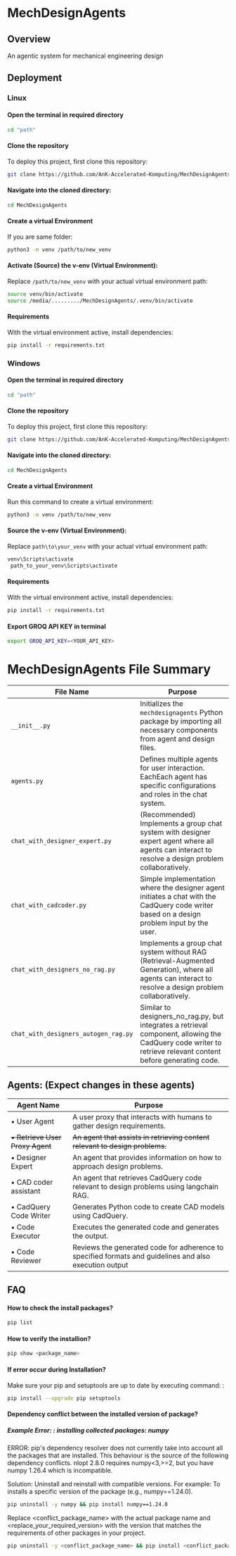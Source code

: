 # MechDesignAgents

## Overview
An agentic system for mechanical engineering design

## Deployment

### Linux
#### Open the terminal in required directory
```bash
cd "path"
```

#### Clone the repository
To deploy this project, first clone this repository:

```bash
git clone https://github.com/AnK-Accelerated-Komputing/MechDesignAgents.git
```

#### Navigate into the cloned directory:
``` bash
cd MechDesignAgents
```
#### Create a virtual Environment 
If you are same folder: 
``` bash
python3 -m venv /path/to/new_venv
```

#### Activate (Source) the v-env (Virtual Environment):
Replace ```/path/to/new_venv``` with your actual virtual environment path:

``` bash
source venv/bin/activate 
source /media/........./MechDesignAgents/.venv/bin/activate
```

#### Requirements
With the virtual environment active, install dependencies:
``` bash
pip install -r requirements.txt
```


### Windows

#### Open the terminal in required directory
```bash
cd "path"
```

#### Clone the repository
To deploy this project, first clone this repository:

```bash
git clone https://github.com/AnK-Accelerated-Komputing/MechDesignAgents.git
```

#### Navigate into the cloned directory:
``` bash
cd MechDesignAgents
```
#### Create a virtual Environment 
Run this command to create a virtual environment:
``` bash
python3 -m venv /path/to/new_venv
```

#### Source the v-env (Virtual Environment):
Replace ```path\to\your_venv``` with your actual virtual environment path:
``` bash
venv\Scripts\activate 
 path_to_your_venv\Scripts\activate
```

#### Requirements
With the virtual environment active, install dependencies:
``` bash
pip install -r requirements.txt
```


#### Export GROQ API KEY in terminal
```bash 
export GROQ_API_KEY=<YOUR_API_KEY>
```


# MechDesignAgents File Summary

| File Name                     | Purpose                                                                 |
|---------------------------------|---------------------------------------------------------------------------------|
| `__init__.py`                  | Initializes the `mechdesignagents` Python package by importing all necessary components from agent and design files.                             |
| `agents.py`                    | Defines multiple agents for user interaction. EachEach agent has specific configurations and roles in the chat system.|
| `chat_with_designer_expert.py`         | (Recommended) Implements a group chat system with designer expert agent  where all agents can interact to resolve a design problem collaboratively.     |
| `chat_with_cadcoder.py`         | Simple implementation where the designer agent initiates a chat with the CadQuery code writer based on a design problem input by the user. |
| `chat_with_designers_no_rag.py`          | Implements a group chat system without RAG (Retrieval-Augmented Generation), where all agents can interact to resolve a design problem collaboratively.     |
| `chat_with_designers_autogen_rag.py`             | Similar to designers_no_rag.py, but integrates a retrieval component, allowing the CadQuery code writer to retrieve relevant content before generating code.      |


## Agents: (Expect changes in these agents)
| Agent Name                     | Purpose                                                                 |
|---------------------------------|---------------------------------------------------------------------------------|
| • User Agent | A user proxy that interacts with humans to gather design requirements.|
| ~~• Retrieve User Proxy Agent~~ | ~~An agent that assists in retrieving content relevant to design problems.~~ |
| • Designer Expert | An agent that provides information on how to approach design problems.  | 
| • CAD coder assistant | An agent that retrieves CadQuery code relevant to design problems using langchain RAG.  | 
| • CadQuery Code Writer | Generates Python code to create CAD models using CadQuery. |
| • Code Executor | Executes the generated code and generates the output.  |  
| • Code Reviewer | Reviews the generated code for adherence to specified formats and guidelines and also execution output  |  





## FAQ

#### How to check the install packages? 
``` bash 
pip list
```

#### How to verify the installion? 

```bash
pip show <package_name>
```

#### If error occur during Installation? 
Make sure your pip and setuptools are up to date by executing command: :
```bash
pip install --upgrade pip setuptools

```

####  Dependency conflict between the installed version of package? 

##### Example Error: : installing collected packages: numpy
ERROR: pip's dependency resolver does not currently take into account all the packages that are installed. This behaviour is the source of the following dependency conflicts.
nlopt 2.8.0 requires numpy<3,>=2, but you have numpy 1.26.4 which is incompatible.

Solution: Uninstall and reinstall with compatible versions. For example:
To installs a specific version of the package (e.g., numpy==1.24.0).

```bash
pip uninstall -y numpy && pip install numpy==1.24.0
```


Replace <conflict_package_name> with the actual package name and <replace_your_required_version> with the version that matches the requirements of other packages in your project.

```bash
pip uninstall -y <conflict_package_name> && pip install <conflict_package_name>==<replace_your_required_version>
```
